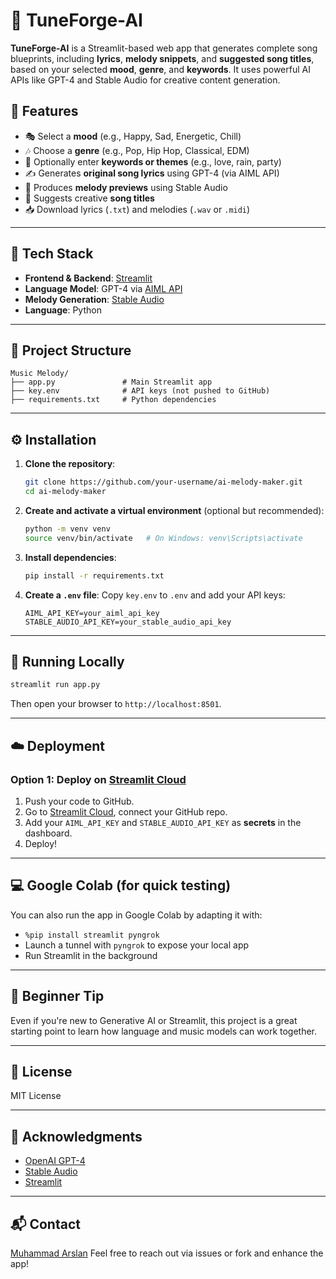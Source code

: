 # 🎵 TuneForge-AI

**TuneForge-AI** is a Streamlit-based web app that generates complete song blueprints, including **lyrics**, **melody snippets**, and **suggested song titles**, based on your selected **mood**, **genre**, and **keywords**. It uses powerful AI APIs like GPT-4 and Stable Audio for creative content generation.

## 🚀 Features

- 🎭 Select a **mood** (e.g., Happy, Sad, Energetic, Chill)
- 🎶 Choose a **genre** (e.g., Pop, Hip Hop, Classical, EDM)
- 📝 Optionally enter **keywords or themes** (e.g., love, rain, party)
- ✍️ Generates **original song lyrics** using GPT-4 (via AIML API)
- 🎼 Produces **melody previews** using Stable Audio
- 🎤 Suggests creative **song titles**
- 📥 Download lyrics (`.txt`) and melodies (`.wav` or `.midi`)

---

## 🧠 Tech Stack

- **Frontend & Backend**: [Streamlit](https://streamlit.io)
- **Language Model**: GPT-4 via [AIML API](https://api.aimlapi.com)
- **Melody Generation**: [Stable Audio](https://www.stableaudio.com)
- **Language**: Python

---

## 📁 Project Structure

```
Music Melody/
├── app.py               # Main Streamlit app
├── key.env              # API keys (not pushed to GitHub)
├── requirements.txt     # Python dependencies
```

---

## ⚙️ Installation

1. **Clone the repository**:
   ```bash
   git clone https://github.com/your-username/ai-melody-maker.git
   cd ai-melody-maker
   ```

2. **Create and activate a virtual environment** (optional but recommended):
   ```bash
   python -m venv venv
   source venv/bin/activate   # On Windows: venv\Scripts\activate
   ```

3. **Install dependencies**:
   ```bash
   pip install -r requirements.txt
   ```

4. **Create a `.env` file**:
   Copy `key.env` to `.env` and add your API keys:
   ```
   AIML_API_KEY=your_aiml_api_key
   STABLE_AUDIO_API_KEY=your_stable_audio_api_key
   ```

---

## 🧪 Running Locally

```bash
streamlit run app.py
```

Then open your browser to `http://localhost:8501`.

---

## ☁️ Deployment

### Option 1: Deploy on [Streamlit Cloud](https://streamlit.io/cloud)

1. Push your code to GitHub.
2. Go to [Streamlit Cloud](https://streamlit.io/cloud), connect your GitHub repo.
3. Add your `AIML_API_KEY` and `STABLE_AUDIO_API_KEY` as **secrets** in the dashboard.
4. Deploy!

---

## 💻 Google Colab (for quick testing)

You can also run the app in Google Colab by adapting it with:

- `%pip install streamlit pyngrok`
- Launch a tunnel with `pyngrok` to expose your local app
- Run Streamlit in the background

---

## 🧠 Beginner Tip

Even if you're new to Generative AI or Streamlit, this project is a great starting point to learn how language and music models can work together.

---

## 📜 License

MIT License

---

## 🙌 Acknowledgments

- [OpenAI GPT-4](https://openai.com/)
- [Stable Audio](https://www.stableaudio.com)
- [Streamlit](https://streamlit.io)

---

## 📬 Contact
[Muhammad Arslan](https://www.linkedin.com/in/muhammad-arslan-69b278210)
Feel free to reach out via issues or fork and enhance the app!

```
